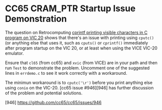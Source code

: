 CC65 CRAM_PTR Startup Issue Demonstration
==========================================

The question on Retrocomputing [cprintf printing visible characters in
C program on VIC 20][rc 12492] shows that there's an issue with
printing using `cputc()` (or anything else that uses it, such as
`cputs()` or `cprintf()` immediately after program startup on the VIC
20, or at least when using the VICE VIC-20 emulator.

Ensure that `cl65` (from cc65) and `xvic` (from VICE) are in your path
and then run `Test` to demonstrate the problem. Uncomment one of the
suggested lines in `errdemo.c` to see it work correctly with a
workaround.

The minimun workaround is to `cputc('\r')` before you print anything
else using `conio` on the VIC-20. [cc65 issue #946][946] has further
discussion of the problem and potential solutions.



[rc 12492]: https://retrocomputing.stackexchange.com/q/12492/7208
[946] https://github.com/cc65/cc65/issues/946
